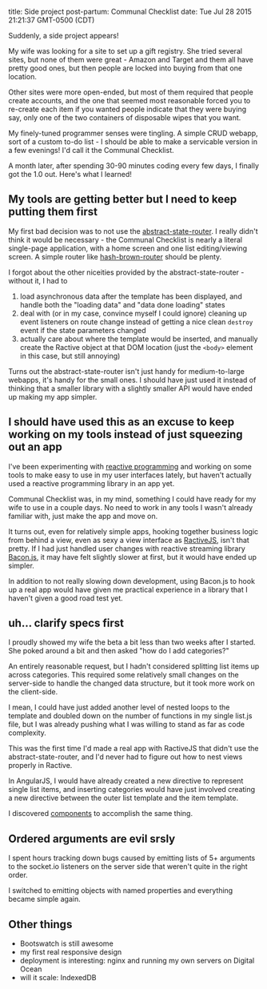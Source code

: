 title: Side project post-partum: Communal Checklist
date: Tue Jul 28 2015 21:21:37 GMT-0500 (CDT)

Suddenly, a side project appears!

My wife was looking for a site to set up a gift registry.  She tried several sites, but none of them were great - Amazon and Target and them all have pretty good ones, but then people are locked into buying from that one location.

Other sites were more open-ended, but most of them required that people create accounts, and the one that seemed most reasonable forced you to re-create each item if you wanted people indicate that they were buying say, only one of the two containers of disposable wipes that you want.

My finely-tuned programmer senses were tingling.  A simple CRUD webapp, sort of a custom to-do list - I should be able to make a servicable version in a few evenings!  I'd call it the Communal Checklist.

A month later, after spending 30-90 minutes coding every few days, I finally got the 1.0 out.  Here's what I learned!

## My tools are getting better but I need to keep putting them first

My first bad decision was to not use the [abstract-state-router](https://github.com/TehShrike/abstract-state-router).  I really didn't think it would be necessary - the Communal Checklist is nearly a literal single-page application, with a home screen and one list editing/viewing screen.  A simple router like [hash-brown-router](https://github.com/TehShrike/hash-brown-router) should be plenty.

I forgot about the other niceities provided by the abstract-state-router - without it, I had to

1. load asynchronous data after the template has been displayed, and handle both the "loading data" and "data done loading" states
2. deal with (or in my case, convince myself I could ignore) cleaning up event listeners on route change instead of getting a nice clean `destroy` event if the state parameters changed
3. actually care about where the template would be inserted, and manually create the Ractive object at that DOM location (just the `<body>` element in this case, but still annoying)

Turns out the abstract-state-router isn't just handy for medium-to-large webapps, it's handy for the small ones.  I should have just used it instead of thinking that a smaller library with a slightly smaller API would have ended up making my app simpler.

## I should have used this as an excuse to keep working on my tools instead of just squeezing out an app

I've been experimenting with [reactive programming](https://gist.github.com/staltz/868e7e9bc2a7b8c1f754) and working on some tools to make easy to use in my user interfaces lately, but haven't actually used a reactive programming library in an app yet.

Communal Checklist was, in my mind, something I could have ready for my wife to use in a couple days.  No need to work in any tools I wasn't already familiar with, just make the app and move on.

It turns out, even for relatively simple apps, hooking together business logic from behind a view, even as sexy a view interface as [RactiveJS](http://www.ractivejs.org/), isn't that pretty.  If I had just handled user changes with reactive streaming library [Bacon.js](https://baconjs.github.io/), it may have felt slightly slower at first, but it would have ended up simpler.

In addition to not really slowing down development, using Bacon.js to hook up a real app would have given me practical experience in a library that I haven't given a good road test yet.

## uh... clarify specs first

I proudly showed my wife the beta a bit less than two weeks after I started.  She poked around a bit and then asked "how do I add categories?"

An entirely reasonable request, but I hadn't considered splitting list items up across categories.  This required some relatively small changes on the server-side to handle the changed data structure, but it took more work on the client-side.

I mean, I could have just added another level of nested loops to the template and doubled down on the number of functions in my single list.js file, but I was already pushing what I was willing to stand as far as code complexity.

This was the first time I'd made a real app with RactiveJS that didn't use the abstract-state-router, and I'd never had to figure out how to nest views properly in Ractive.

In AngularJS, I would have already created a new directive to represent single list items, and inserting categories would have just involved creating a new directive between the outer list template and the item template.

I discovered [components](http://docs.ractivejs.org/latest/components) to accomplish the same thing.

## Ordered arguments are evil srsly

I spent hours tracking down bugs caused by emitting lists of 5+ arguments to the socket.io listeners on the server side that weren't quite in the right order.

I switched to emitting objects with named properties and everything became simple again.

## Other things

- Bootswatch is still awesome
- my first real responsive design
- deployment is interesting: nginx and running my own servers on Digital Ocean
- will it scale: IndexedDB
